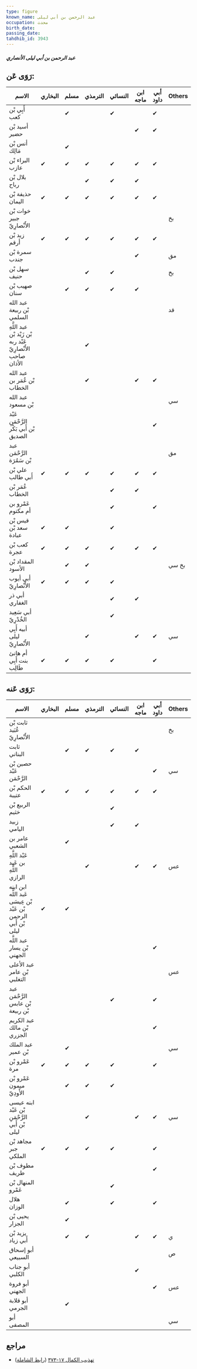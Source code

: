 ```yaml
---
type: figure
known_name: عبد الرحمن بن أبي ليلى
occupation: محدث
birth_date:
passing_date:
tahdhib_id: 3943
---
```

##### عبد الرحمن بن أبي ليلى الأنصاري

## رَوَى عَن:
| الاسم                                                        | البخاري | مسلم | الترمذي | النسائي | ابن ماجه | أبي داود | Others |
| ------------------------------------------------------------ | ------- | ---- | ------- | ------- | -------- | -------- | ------ |
| أَبِي بْن كعب                                                |         | ✔    |         | ✔       |          | ✔        |        |
| أسيد بْن حضير                                                |         |      |         |         | ✔        | ✔        |        |
| أنس بْن مَالِك                                               |         | ✔    |         |         |          |          |        |
| البراء بْن عازب                                              | ✔       | ✔    | ✔       | ✔       | ✔        | ✔        |        |
| بلال بْن رباح                                                |         |      | ✔       | ✔       | ✔        |          |        |
| حذيفة بْن اليمان                                             | ✔       | ✔    | ✔       | ✔       | ✔        | ✔        |        |
| خوات بْن جبير الأَنْصارِيّ                                   |         |      |         |         |          |          | بخ     |
| زيد بْن أرقم                                                 | ✔       | ✔    | ✔       | ✔       | ✔        | ✔        |        |
| سمرة بْن جندب                                                |         |      |         |         | ✔        |          | مق     |
| سهل بْن حنيف                                                 |         |      | ✔       | ✔       |          |          | بخ     |
| صهيب بْن سنان                                                |         | ✔    | ✔       | ✔       | ✔        |          |        |
| عبد الله بْن ربيعة السلمي                                    |         |      |         |         |          |          | قد     |
| عبد اللَّهِ بْن زَيْد بْن عَبْد ربه الأَنْصارِيّ صاحب الأذان |         |      | ✔       |         |          |          |        |
| عبد الله بْن عُمَر بن الخطاب                                 |         |      | ✔       |         | ✔        | ✔        |        |
| عبد الله بْن مسعود                                           |         |      |         |         |          |          | سي     |
| عَبْد الرَّحْمَنِ بْن أَبي بَكْر الصديق                      |         |      |         |         |          | ✔        |        |
| عبد الرَّحْمَن بْن سَمُرَة                                   |         |      |         |         |          |          | مق     |
| علي بْن أَبي طالب                                            | ✔       | ✔    | ✔       | ✔       | ✔        | ✔        |        |
| عُمَر بْن الخطاب                                             |         |      |         | ✔       | ✔        |          |        |
| عَمْرو بن أم مكتوم                                           |         |      |         | ✔       |          | ✔        |        |
| قيس بْن سعد بْن عبادة                                        | ✔       | ✔    |         | ✔       |          |          |        |
| كعب بْن عجرة                                                 | ✔       | ✔    | ✔       | ✔       | ✔        | ✔        |        |
| المقداد بْن الأسود                                           |         | ✔    | ✔       |         |          |          | بخ سي  |
| أبي أيوب الأَنْصارِيّ                                        | ✔       | ✔    | ✔       | ✔       |          |          |        |
| أبي ذر الغفاري                                               |         |      |         | ✔       | ✔        |          |        |
| أبي سَعِيد الخُدْرِيّ                                        |         |      |         | ✔       |          |          |        |
| أبيه أَبِي ليلى الأَنْصارِيّ                                 |         |      | ✔       |         | ✔        | ✔        | سي     |
| أم هانئ بنت أَبِي طَالِب                                     | ✔       | ✔    | ✔       | ✔       |          | ✔        |        |
## رَوَى عَنه:
| الاسم                                                          | البخاري | مسلم | الترمذي | النسائي | ابن ماجه | أبي داود | Others |
| -------------------------------------------------------------- | ------- | ---- | ------- | ------- | -------- | -------- | ------ |
| ثابت بْن عُبَيد الأَنْصارِيّ                                   |         |      |         |         |          |          | بخ     |
| ثابت البناني                                                   |         | ✔    | ✔       | ✔       | ✔        |          |        |
| حصين بْن عَبْد الرَّحْمَن                                      |         |      |         |         |          | ✔        | سي     |
| الحكم بْن عتيبة                                                | ✔       | ✔    | ✔       | ✔       | ✔        | ✔        |        |
| الربيع بْن خثيم                                                |         |      |         | ✔       |          |          |        |
| زبيد اليامي                                                    |         |      |         | ✔       | ✔        |          |        |
| عامر بن الشعبي                                                 |         | ✔    |         |         |          |          |        |
| عَبْد اللَّهِ بن عَبد اللَّهِ الرازي                           |         |      | ✔       |         | ✔        | ✔        | عس     |
| ابن ابنه عَبد اللَّه بْن عِيسَى بْن عَبْد الرحمن بْن أَبي ليلى | ✔       | ✔    |         |         |          |          |        |
| عبد اللَّه بْن يسار الجهني                                     |         |      |         |         |          | ✔        |        |
| عبد الأعلى بْن عامر التغلبي                                    |         |      |         |         |          |          | عس     |
| عبد الرَّحْمَن بْن عابس بْن ربيعة                              |         |      |         | ✔       |          | ✔        |        |
| عبد الكريم بْن مالك الجزري                                     |         |      |         |         |          | ✔        |        |
| عبد الملك بْن عمير                                             |         | ✔    |         |         |          |          | سي     |
| عَمْرو بْن مرة                                                 | ✔       | ✔    | ✔       | ✔       |          | ✔        |        |
| عَمْرو بْن ميمون الأَودِيّ                                     |         | ✔    | ✔       | ✔       |          |          |        |
| ابنه عيسى بْن عَبْد الرَّحْمَنِ بْن أَبي ليلى                  |         |      | ✔       |         | ✔        | ✔        | سي     |
| مجاهد بْن جبر الملكي                                           | ✔       | ✔    | ✔       | ✔       |          | ✔        |        |
| مطوف بْن طريف                                                  |         |      |         |         |          | ✔        |        |
| المنهال بْن عَمْرو                                             |         |      |         | ✔       |          |          |        |
| هلال الوزان                                                    |         | ✔    |         | ✔       |          | ✔        |        |
| يحيى بْن الجزار                                                |         | ✔    |         |         |          |          |        |
| يزيد بْن أَبي زياد                                             |         | ✔    | ✔       |         | ✔        | ✔        | ي      |
| أبو إسحاق السبيعي                                              |         |      |         |         |          |          | ص      |
| أبو جناب الكلبي                                                |         |      |         |         | ✔        |          |        |
| أبو فروة الجهني                                                |         |      |         |         |          | ✔        | عس     |
| أبو قلابة الجرمي                                               |         | ✔    |         |         |          |          |        |
| أبو المصفى                                                     |         |      |         |         |          |          | سي     |
## مراجع
- [تهذيب الكمال ١٧-٣٧٣](obsidian://open?vault=Tahdhib-al-Kamal&file=Figures/٣٩٤٣-عبد%20الرحمن%20بن%20أبي%20ليلى%20الأنصاري) ([رابط الشاملة](https://shamela.ws/book/3722/8923))